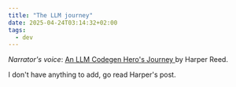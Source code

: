 ```yaml
---
title: "The LLM journey"
date: 2025-04-24T03:14:32+02:00
tags:
  - dev
---
```


_Narrator's voice_: [An LLM Codegen Hero's Journey
](https://harper.blog/2025/04/17/an-llm-codegen-heros-journey/) by Harper Reed.

I don't have anything to add, go read Harper's post.
